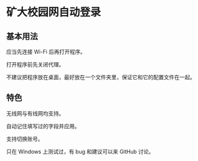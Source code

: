 # 矿大校园网自动登录

## 基本用法

应当先连接 Wi-Fi 后再打开程序。

打开程序前先关闭代理。

不建议把程序放在桌面，最好放在一个文件夹里，保证它和它的配置文件在一起。





## 特色

无线网与有线网均支持。

自动记住填写过的字段并应用。

支持切换账号。



只在 Windows 上测试过，有 bug 和建议可以来 GitHub 讨论。